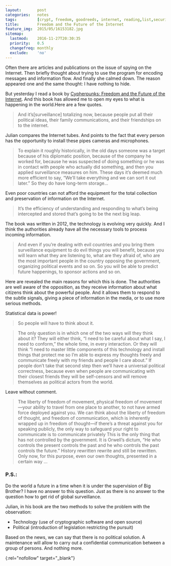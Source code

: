 ```yaml
---
layout:       post
categories:   notes
tags:         [crypt, freedom, goodreeds, internet, reading,list,security]
title:        Freedom and the Future of the Internet
feature_img:  2015/05/16153182.jpg
sitemap:
  lastmod:    2016-11-27T20:30:35
  priority:   0.5
  changefreq: monthly
  exclude:    'no'
---
```


Often there are articles and publications on the issue of spying on the Internet. Then briefly thought about trying to use the program for encoding messages and information flow. And finally she calmed down. The reason appeared one and the same thought: I have nothing to hide.

But yesterday I read a book by [Cypherpunks: Freedom and the Future of the Internet][0]. And this book has allowed me to open my eyes to what is happening in the world.Here are a few quotes.

> And it’s[surveillance] totalizing now, because people put all their political ideas, their family communications, and their friendships on to the internet.

Julian compares the Internet tubes. And points to the fact that every person has the opportunity to install these pipes cameras and microphones. 

> To explain it roughly historically, in the old days someone was a target because of his diplomatic position, because of the company he worked for, because he was suspected of doing something or he was in contact with people who actually did something, and then you applied surveillance measures on him. These days it’s deemed much more efficient to say, “We’ll take everything and we can sort it out later.” So they do have long-term storage...

Even poor countries can not afford the equipment for the total collection and preservation of information on the Internet. 

> It’s the efficiency of understanding and responding to what’s being intercepted and stored that’s going to be the next big leap.

The book was written in 2012, the technology is evolving very quickly. And I think the authorities already have all the necessary tools to process incoming information.

> And even if you’re dealing with evil countries and you bring them surveillance equipment to do evil things you will benefit, because you will learn what they are listening to, what are they afraid of, who are the most important people in the country opposing the government, organizing political events and so on. So you will be able to predict future happenings, to sponsor actions and so on.

Here are revealed the main reasons for which this is done. The authorities are well aware of the opposition, as they receive information about what citizens think about the powerful people. And it allows them to respond to the subtle signals, giving a piece of information in the media, or to use more serious methods.

Statistical data is power!

> So people will have to think about it.

> The only question is in which one of the two ways will they think about it? They will either think, “I need to be careful about what I say, I need to conform,” the whole time, in every interaction. Or they will think “I need to master little components of this technology and install things that protect me so I’m able to express my thoughts freely and communicate freely with my friends and people I care about.” If people don’t take that second step then we’ll have a universal political correctness, because even when people are communicating with their closest friends they will be self-censors and will remove themselves as political actors from the world.

Leave without comment.

> The liberty of freedom of movement, physical freedom of movement—your ability to travel from one place to another, to not have armed force deployed against you. We can think about the liberty of freedom of thought, and freedom of communication, which is inherently wrapped up in freedom of thought—if there’s a threat against you for speaking publicly, the only way to safeguard your right to communicate is to communicate privately
This is the only thing that has not controlled by the government.
It is Orwell’s dictum, “He who controls the present controls the past and he who controls the past controls the future.”
History rewritten rewrite and still be rewritten. Only now, for this purpose, even our own thoughts, presented in a certain way ...

### P.S.:

Do the world a future in a time when it is under the supervision of Big Brother? I have no answer to this question. Just as there is no answer to the question how to get rid of global surveillance.

Julian, in his book are the two methods to solve the problem with the observation:

- Technology (use of cryptographic software and open source)
- Political (introduction of legislation restricting the pursuit)

Based on the news, we can say that there is no political solution. A maintenance will allow to carry out a confidential communication between a group of persons.
And nothing more.

[0]: http://www.amazon.com/Cypherpunks-Julian-Assange-ebook/dp/B00AZBI4IO/
{:rel="nofollow" target="_blank"}


